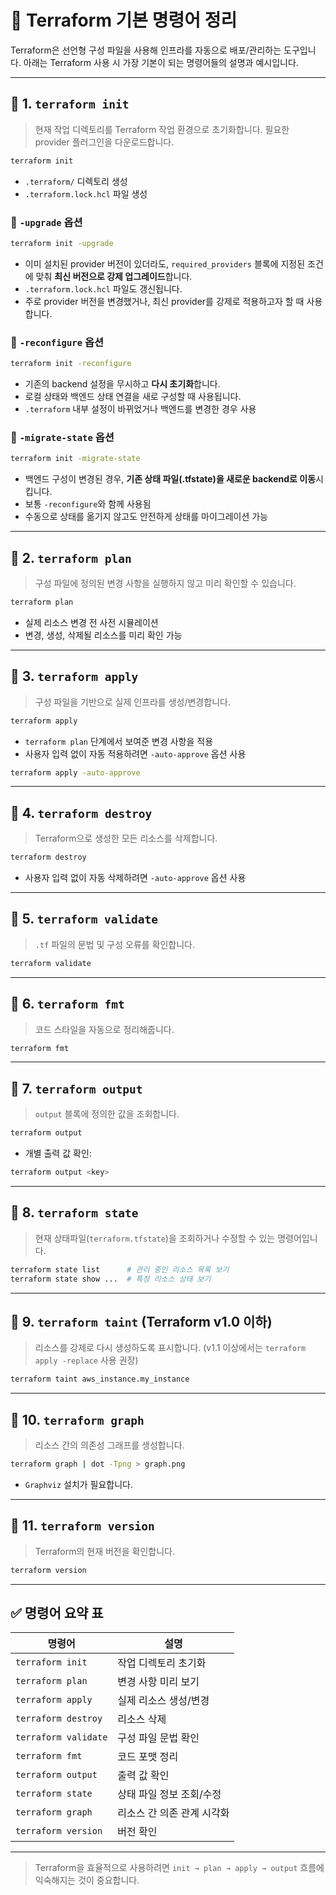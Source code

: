 # 🧰 Terraform 기본 명령어 정리

Terraform은 선언형 구성 파일을 사용해 인프라를 자동으로 배포/관리하는 도구입니다. 아래는 Terraform 사용 시 가장 기본이 되는 명령어들의 설명과 예시입니다.

---

## 📌 1. `terraform init`

> 현재 작업 디렉토리를 Terraform 작업 환경으로 초기화합니다. 필요한 provider 플러그인을 다운로드합니다.

```bash
terraform init
```

- `.terraform/` 디렉토리 생성
- `.terraform.lock.hcl` 파일 생성

### 🔹 `-upgrade` 옵션

```bash
terraform init -upgrade
```

- 이미 설치된 provider 버전이 있더라도, `required_providers` 블록에 지정된 조건에 맞춰 **최신 버전으로 강제 업그레이드**합니다.
- `.terraform.lock.hcl` 파일도 갱신됩니다.
- 주로 provider 버전을 변경했거나, 최신 provider를 강제로 적용하고자 할 때 사용합니다.

### 🔹 `-reconfigure` 옵션

```bash
terraform init -reconfigure
```

- 기존의 backend 설정을 무시하고 **다시 초기화**합니다.
- 로컬 상태와 백엔드 상태 연결을 새로 구성할 때 사용됩니다.
- `.terraform` 내부 설정이 바뀌었거나 백엔드를 변경한 경우 사용

### 🔹 `-migrate-state` 옵션

```bash
terraform init -migrate-state
```

- 백엔드 구성이 변경된 경우, **기존 상태 파일(.tfstate)을 새로운 backend로 이동**시킵니다.
- 보통 `-reconfigure`와 함께 사용됨
- 수동으로 상태를 옮기지 않고도 안전하게 상태를 마이그레이션 가능

---

## 📌 2. `terraform plan`

> 구성 파일에 정의된 변경 사항을 실행하지 않고 미리 확인할 수 있습니다.

```bash
terraform plan
```

- 실제 리소스 변경 전 사전 시뮬레이션
- 변경, 생성, 삭제될 리소스를 미리 확인 가능

---

## 📌 3. `terraform apply`

> 구성 파일을 기반으로 실제 인프라를 생성/변경합니다.

```bash
terraform apply
```

- `terraform plan` 단계에서 보여준 변경 사항을 적용
- 사용자 입력 없이 자동 적용하려면 `-auto-approve` 옵션 사용

```bash
terraform apply -auto-approve
```

---

## 📌 4. `terraform destroy`

> Terraform으로 생성한 모든 리소스를 삭제합니다.

```bash
terraform destroy
```

- 사용자 입력 없이 자동 삭제하려면 `-auto-approve` 옵션 사용

---

## 📌 5. `terraform validate`

> `.tf` 파일의 문법 및 구성 오류를 확인합니다.

```bash
terraform validate
```

---

## 📌 6. `terraform fmt`

> 코드 스타일을 자동으로 정리해줍니다.

```bash
terraform fmt
```

---

## 📌 7. `terraform output`

> `output` 블록에 정의한 값을 조회합니다.

```bash
terraform output
```

- 개별 출력 값 확인:

```bash
terraform output <key>
```

---

## 📌 8. `terraform state`

> 현재 상태파일(`terraform.tfstate`)을 조회하거나 수정할 수 있는 명령어입니다.

```bash
terraform state list      # 관리 중인 리소스 목록 보기
terraform state show ...  # 특정 리소스 상태 보기
```

---

## 📌 9. `terraform taint` (Terraform v1.0 이하)

> 리소스를 강제로 다시 생성하도록 표시합니다. (v1.1 이상에서는 `terraform apply -replace` 사용 권장)

```bash
terraform taint aws_instance.my_instance
```

---

## 📌 10. `terraform graph`

> 리소스 간의 의존성 그래프를 생성합니다.

```bash
terraform graph | dot -Tpng > graph.png
```

- `Graphviz` 설치가 필요합니다.

---

## 📌 11. `terraform version`

> Terraform의 현재 버전을 확인합니다.

```bash
terraform version
```

---

## ✅ 명령어 요약 표

| 명령어               | 설명                       |
| -------------------- | -------------------------- |
| `terraform init`     | 작업 디렉토리 초기화       |
| `terraform plan`     | 변경 사항 미리 보기        |
| `terraform apply`    | 실제 리소스 생성/변경      |
| `terraform destroy`  | 리소스 삭제                |
| `terraform validate` | 구성 파일 문법 확인        |
| `terraform fmt`      | 코드 포맷 정리             |
| `terraform output`   | 출력 값 확인               |
| `terraform state`    | 상태 파일 정보 조회/수정   |
| `terraform graph`    | 리소스 간 의존 관계 시각화 |
| `terraform version`  | 버전 확인                  |

---

> Terraform을 효율적으로 사용하려면 `init → plan → apply → output` 흐름에 익숙해지는 것이 중요합니다.
